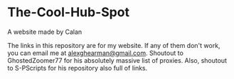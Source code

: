 # The-Cool-Hub-Spot
A website made by Calan

The links in this repository are for my website. If any of them don't work, you can email me at alexghearman@gmail.com. Shoutout to GhostedZoomer77 for his absolutely massive list of proxies. Also, shoutout to S-PScripts for his repository also full of links. 
